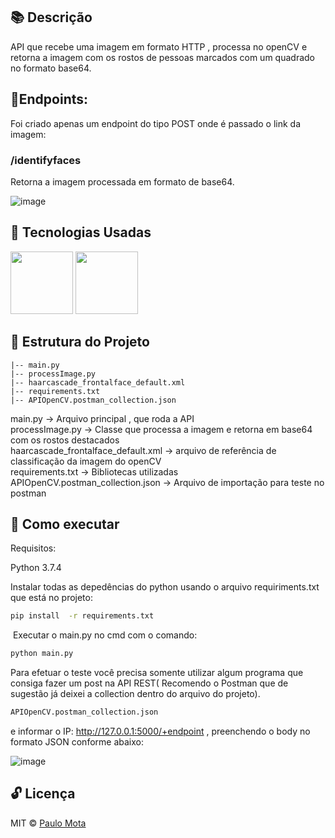 ## 📚  Descrição 

API que recebe uma imagem em formato HTTP , processa no openCV  e retorna a imagem com os rostos de pessoas marcados com um quadrado no formato base64.
## 📌Endpoints:

Foi criado apenas um endpoint do tipo POST onde é passado o link da imagem:

### /identifyfaces

Retorna a imagem processada em formato de base64.

![image](https://user-images.githubusercontent.com/18649504/73895909-fa7fe480-485f-11ea-8830-f686865c6b27.png)

## 🚀 Tecnologias Usadas 

<img src="https://user-images.githubusercontent.com/18649504/66262823-725cd600-e7be-11e9-9cea-ea14305079db.png" width = "100">

<img src="https://user-images.githubusercontent.com/18649504/73895529-a58f9e80-485e-11ea-8705-7d2e7881b814.png" width = "100">

## 📌 Estrutura do Projeto 
    |-- main.py
    |-- processImage.py
    |-- haarcascade_frontalface_default.xml
    |-- requirements.txt
    |-- APIOpenCV.postman_collection.json
    
main.py -> Arquivo principal , que roda a API
<br>
processImage.py -> Classe que processa a imagem e retorna em base64 com os rostos destacados
<br>
haarcascade_frontalface_default.xml -> arquivo de referência de classificação da imagem do openCV
<br>
requirements.txt -> Bibliotecas utilizadas
<br>
APIOpenCV.postman_collection.json -> Arquivo de importação para teste no postman
<br>

## 📢 Como executar

Requisitos:

Python 3.7.4<br>

Instalar todas as depedências do python usando o arquivo requiriments.txt que está no projeto:  

```bash 
pip install  -r requirements.txt
 ```  
 Executar o main.py no cmd com o comando:

```bash 
python main.py
 ```  
Para efetuar o teste você precisa somente utilizar algum programa que consiga fazer um post na API REST( Recomendo o Postman que de sugestão já deixei a collection dentro do arquivo do projeto).

```bash 
APIOpenCV.postman_collection.json
 ```  
e informar o IP: http://127.0.0.1:5000/+endpoint , preenchendo o body no formato JSON conforme abaixo:

![image](https://user-images.githubusercontent.com/18649504/73895811-a117b580-485f-11ea-902b-d3557835c5c4.png)


## 🔓 Licença 
MIT © [Paulo Mota](https://www.linkedin.com/in/paulo-mota-955218a2/)
